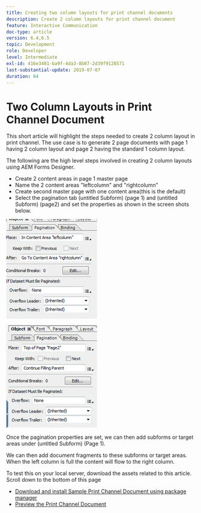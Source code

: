 ```yaml
---
title: Creating two column layouts for print channel documents
description: Create 2 column layouts for print channel document
feature: Interactive Communication
doc-type: article
version: 6.4,6.5
topic: Development
role: Developer
level: Intermediate
exl-id: 416e3401-ba9f-4da3-8b07-2d39f9128571
last-substantial-update: 2019-07-07
duration: 64
---
```

# Two Column Layouts in Print Channel Document

This short article will highlight the steps needed to create 2 column layout in print channel. The use case is to generate 2 page documents with page 1 having 2 column layout and page 2 having the standard 1 column layout.

The following are the high level steps involved in creating 2 column layouts using AEM Forms Designer.

* Create 2 content areas in page 1 master page
* Name the 2 content areas "leftcolumn" and "rightcolumn"
* Create second master page with one content area(this is the default)
* Select the pagination tab (untitled Subform) (page 1) and (untitled Subform) (page2) and set the properties as shown in the screen shots below.

![page1](assets/untitledsubform_paginationproperties.gif)

![page2](assets/untitled_subformpage2.gif)

Once the pagination properties are set, we can then add subforms or target areas under (untitled Subform) (Page 1). 

We can then add document fragments to these subforms or target areas. When the left column is full the content will flow to the right column.

To test this on your local server, download the assets related to this article. Scroll down to the bottom of this page

* [Download and install Sample Print Channel Document using package manager](assets/print-channel-with-two-column-layout.zip)
* [Preview the Print Channel Document](http://localhost:4502/content/dam/formsanddocuments/2columnlayout/jcr:content?channel=print&mode=preview&dataRef=service%3A%2F%2FFnDTestData&wcmmode=disabled)
